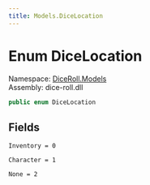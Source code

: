 ```yaml
---
title: Models.DiceLocation
---
```


# <a id="DiceRoll_Models_DiceLocation"></a> Enum DiceLocation

Namespace: [DiceRoll.Models](DiceRoll.Models.md)  
Assembly: dice\-roll.dll  

```csharp
public enum DiceLocation
```

## Fields

`Inventory = 0` 

`Character = 1` 

`None = 2` 


